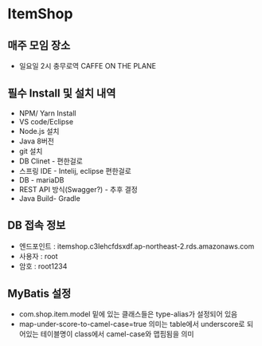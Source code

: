 # ItemShop
## 매주 모임 장소
- 일요일 2시 충무로역 CAFFE ON THE PLANE
## 필수 Install 및 설치 내역
- NPM/ Yarn Install
- VS code/Eclipse
- Node.js 설치
- Java 8버전
- git 설치
- DB Clinet - 편한걸로
- 스프링 IDE - Intelij, eclipse 편한걸로
- DB - mariaDB
- REST API 방식(Swagger?) - 추후 결정
- Java Build- Gradle

## DB 접속 정보
- 엔드포인트 : itemshop.c3lehcfdsxdf.ap-northeast-2.rds.amazonaws.com
- 사용자 : root
- 암호 : root1234
## MyBatis 설정
- com.shop.item.model 밑에 있는 클래스들은 type-alias가 설정되어 있음
- map-under-score-to-camel-case=true 의미는 table에서 underscore로 되어있는 테이블명이 class에서 camel-case와 맵핌됨을 의미

